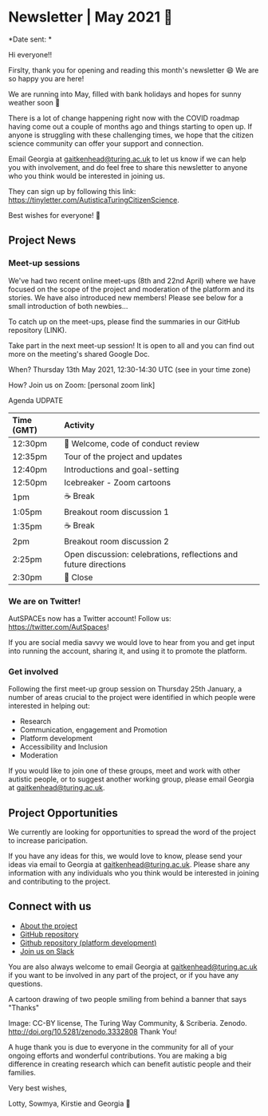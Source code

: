 # Newsletter | May 2021 📰
*Date sent: *

Hi everyone!!

Firslty, thank you for opening and reading this month's newsletter 😄 We are so happy you are here!

We are running into May, filled with bank holidays and hopes for sunny weather soon 🤞

There is a lot of change happening right now with the COVID roadmap having come out a couple of months ago and things starting to open up. 
If anyone is struggling with these challenging times, we hope that the citizen science community can offer your support and connection.

Email Georgia at gaitkenhead@turing.ac.uk to let us know if we can help you with involvement, and do feel free to share this newsletter to anyone who you think would be interested in joining us.

They can sign up by following this link: https://tinyletter.com/AutisticaTuringCitizenScience.

Best wishes for everyone! 💮

## Project News

### Meet-up sessions

We've had two recent online meet-ups (8th and 22nd April) where we have focused on the scope of the project and moderation of the platform and its stories. 
We have also introduced new members! Please see below for a small introduction of both newbies...

To catch up on the meet-ups, please find the summaries in our GitHub repository (LINK). 

Take part in the next meet-up session! 
It is open to all and you can find out more on the meeting's shared Google Doc.

When? Thursday 13th May 2021, 12:30-14:30 UTC (see in your time zone)

How? Join us on Zoom: [personal zoom link]

Agenda UDPATE

|Time (GMT)|Activity|
|:---|:---|
| 12:30pm | 👋 Welcome, code of conduct review |
| 12:35pm |	Tour of the project and updates |
| 12:40pm |	Introductions and goal-setting |
| 12:50pm |	Icebreaker - Zoom cartoons |
| 1pm |	☕️ Break |
| 1:05pm |	Breakout room discussion 1 |
| 1:35pm |	☕️ Break |
| 2pm |	Breakout room discussion 2 |
| 2:25pm |	Open discussion: celebrations, reflections and future directions |
| 2:30pm | 👋 Close |
 
### We are on Twitter!

AutSPACEs now has a Twitter account! Follow us: https://twitter.com/AutSpaces!

If you are social media savvy we would love to hear from you and get input into running the account, sharing it, and using it to promote the platform.

### Get involved

Following the first meet-up group session on Thursday 25th January, a number of areas crucial to the project were identified in which people were interested in helping out:

   *  Research
   *  Communication, engagement and Promotion
   *  Platform development
   *  Accessibility and Inclusion 
   *  Moderation

If you would like to join one of these groups, meet and work with other autistic people, or to suggest another working group, please email Georgia at gaitkenhead@turing.ac.uk.

## Project Opportunities

We currently are looking for opportunities to spread the word of the project to increase paricipation. 

If you have any ideas for this, we would love to know, please send your ideas via email to Georgia at gaitkenhead@turing.ac.uk. 
Please share any information with any individuals who you think would be interested in joining and contributing to the project.

## Connect with us

* [About the project](https://alan-turing-institute.github.io/AutisticaCitizenScience/)
* [GitHub repository](https://github.com/alan-turing-institute/AutisticaCitizenScience)
* [Github repository (platform development)](https://github.com/alan-turing-institute/AutSPACEs) 
* [Join us on Slack](https://slackin.openhumans.org/)

You are also always welcome to email Georgia at gaitkenhead@turing.ac.uk if you want to be involved in any part of the project, or if you have any questions.

A cartoon drawing of two people smiling from behind a banner that says "Thanks"

Image: CC-BY license, The Turing Way Community, & Scriberia. Zenodo. http://doi.org/10.5281/zenodo.3332808
Thank You!

A huge thank you is due to everyone in the community for all of your ongoing efforts and wonderful contributions. 
You are making a big difference in creating research which can benefit autistic people and their families.

Very best wishes,

Lotty, Sowmya, Kirstie and Georgia 💮
